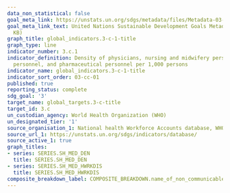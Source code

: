 ```yaml
---
data_non_statistical: false
goal_meta_link: https://unstats.un.org/sdgs/metadata/files/Metadata-03-0C-01.pdf
goal_meta_link_text: United Nations Sustainable Development Goals Metadata (PDF 207
  KB)
graph_title: global_indicators.3-c-1-title
graph_type: line
indicator_number: 3.c.1
indicator_definition: Density of physicians, nursing and midwifery personnel, dentistry
  personnel, and pharmaceutical personnel per 1,000 persons
indicator_name: global_indicators.3-c-1-title
indicator_sort_order: 03-cc-01
published: true
reporting_status: complete
sdg_goal: '3'
target_name: global_targets.3-c-title
target_id: 3.c
un_custodian_agency: World Health Organization (WHO)
un_designated_tier: '1'
source_organisation_1: National health Workforce Accounts database, WHO. Available at https://apps.who.int/nhwaportal
source_url_1: https://unstats.un.org/sdgs/indicators/database/
source_active_1: true
graph_titles:
- series: SERIES.SH_MED_DEN
  title: SERIES.SH_MED_DEN
- series: SERIES.SH_MED_HWRKDIS
  title: SERIES.SH_MED_HWRKDIS
composite_breakdown_label: COMPOSITE_BREAKDOWN.name_of_non_communicable_disease
---
```

